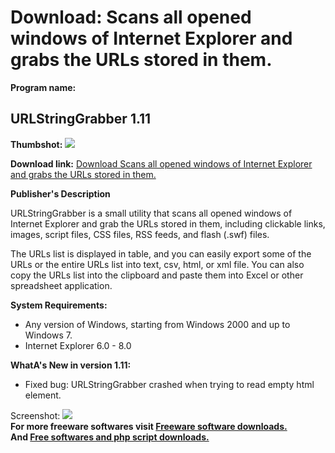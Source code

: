 # Download: Scans all opened windows of Internet Explorer and grabs the URLs stored in them.

**Program name:**

## URLStringGrabber 1.11

  
**Thumbshot:** ![](http://www.freewarefiles.com/screenshot/urlstrnggrbbr_md.jpg)   
  
**Download link:** [Download Scans all opened windows of Internet Explorer and grabs the URLs stored in them.](http://freesoftwares.boysofts.com/URLStringGrabber_program_67732.html)  
  


**Publisher's Description**  
  


URLStringGrabber is a small utility that scans all opened windows of Internet Explorer and grab the URLs stored in them, including clickable links, images, script files, CSS files, RSS feeds, and flash (.swf) files. 

The URLs list is displayed in table, and you can easily export some of the URLs or the entire URLs list into text, csv, html, or xml file. You can also copy the URLs list into the clipboard and paste them into Excel or other spreadsheet application.

**System Requirements:**

  * Any version of Windows, starting from Windows 2000 and up to Windows 7. 
  * Internet Explorer 6.0 - 8.0 

**WhatA's New in version 1.11:**

  * Fixed bug: URLStringGrabber crashed when trying to read empty html element. 

  
  
Screenshot: ![](http://www.freewarefiles.com/screenshot/urlstrnggrbbr.jpg)   
**For more freeware softwares visit [Freeware software downloads.](http://freesoftwares.boysofts.com/)**   
**And [Free softwares and php script downloads.](http://www.boysofts.com/)**
